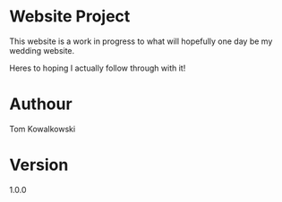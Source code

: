 # Website Project

This website is a work in progress to what will hopefully one day be my wedding website.

Heres to hoping I actually follow through with it!


# Authour
Tom Kowalkowski

# Version 
1.0.0